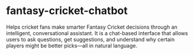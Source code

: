 # fantasy-cricket-chatbot
Helps cricket fans make smarter Fantasy Cricket decisions through an intelligent, conversational assistant. It is a chat-based interface that allows users to ask questions, get suggestions, and understand why certain players might be better picks—all in natural language.
